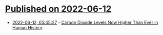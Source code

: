 # [Published on 2022-06-12](index.md)

* [2022-06-12, 05:45:27](https://news.ycombinator.com/item?id=31711793) - [Carbon Dioxide Levels Now Higher Than Ever in Human History](https://www.smithsonianmag.com/smart-news/carbon-dioxide-levels-now-higher-than-ever-in-human-history-180980229/)
